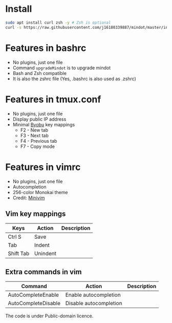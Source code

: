 Install
====
```bash
sudo apt install curl zsh -y # Zsh is optional
curl -s https://raw.githubusercontent.com/j16180339887/mindot/master/install.sh | bash
```

Features in bashrc
=====
* No plugins, just one file
* Command `upgradeMindot` is to upgrade mindot
* Bash and Zsh compatible
* It is also the zshrc file (Yes, .bashrc is also used as .zshrc)

Features in tmux.conf
=====
* No plugins, just one file
* Display public IP address
* Minimal [Byobu](https://github.com/dustinkirkland/byobu) key mappings
    *  F2 - New tab
    *  F3 - Next tab
    *  F4 - Previous tab
    *  F7 - Copy mode

Features in vimrc
=====
* No plugins, just one file
* Autocompletion
* 256-color Monokai theme
* Credit: [Minivim](https://github.com/sd65/MiniVim)

## Vim key mappings

| Keys      | Action                                                | Description |
| --------- | ----------------------------------------------------- | ----------- |
| Ctrl S    | Save                                                  | |
| Tab       | Indent                                                | |
| Shift Tab | Unindent                                              | |

## Extra commands in vim

| Command   | Action                                                    | Description |
| --------- | --------------------------------------------------------- | ----------- |
| AutoCompleteEnable    | Enable autocompletion  | |
| AutoCompleteDisable   | Disable autocompletion | |

The code is under Public-domain licence.
